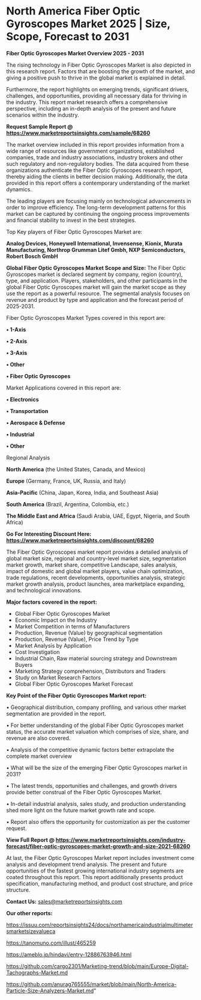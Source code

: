 # North America Fiber Optic Gyroscopes Market 2025 | Size, Scope, Forecast to 2031

<Strong> Fiber Optic Gyroscopes Market Overview 2025 - 2031</strong>

The rising technology in Fiber Optic Gyroscopes Market is also depicted in this research report. Factors that are boosting the growth of the market, and giving a positive push to thrive in the global market is explained in detail.

Furthermore, the report highlights on emerging trends, significant drivers, challenges, and opportunities, providing all necessary data for thriving in the industry. This report market research offers a comprehensive perspective, including an in-depth analysis of the present and future scenarios within the industry.

<strong>Request Sample Report @ <a href=https://www.marketreportsinsights.com/sample/68260>https://www.marketreportsinsights.com/sample/68260</a></strong>

The market overview included in this report provides information from a wide range of resources like government organizations, established companies, trade and industry associations, industry brokers and other such regulatory and non-regulatory bodies. The data acquired from these organizations authenticate the Fiber Optic Gyroscopes research report, thereby aiding the clients in better decision making. Additionally, the data provided in this report offers a contemporary understanding of the market dynamics.

The leading players are focusing mainly on technological advancements in order to improve efficiency. The long-term development patterns for this market can be captured by continuing the ongoing process improvements and financial stability to invest in the best strategies.

Top Key players of Fiber Optic Gyroscopes Market are:

<strong>Analog Devices, Honeywell International, Invensense, Kionix, Murata Manufacturing, Northrop Grumman Litef Gmbh, NXP Semiconductors, Robert Bosch GmbH</strong>

<strong><b>Global Fiber Optic Gyroscopes Market Scope and Size:</b></strong>
The Fiber Optic Gyroscopes market is declared segment by company, region (country), type, and application. Players, stakeholders, and other participants in the global Fiber Optic Gyroscopes market will gain the market scope as they use the report as a powerful resource. The segmental analysis focuses on revenue and product by type and application and the forecast period of 2025-2031.

Fiber Optic Gyroscopes Market Types covered in this report are:

<strong>• 1-Axis

• 2-Axis

• 3-Axis

• Other

• Fiber Optic Gyroscopes</strong>

Market Applications covered in this report are:

<strong>• Electronics

• Transportation

• Aerospace & Defense

• Industrial

• Other</strong> 

Regional Analysis

<strong>North America</strong> (the United States, Canada, and Mexico)

<strong>Europe</strong> (Germany, France, UK, Russia, and Italy)

<strong>Asia-Pacific</strong> (China, Japan, Korea, India, and Southeast Asia)

<strong>South America</strong> (Brazil, Argentina, Colombia, etc.)

<strong>The Middle East and Africa</strong> (Saudi Arabia, UAE, Egypt, Nigeria, and South Africa)

<strong>Go For Interesting Discount Here: <a href=https://www.marketreportsinsights.com/discount/68260>https://www.marketreportsinsights.com/discount/68260</a></strong>

The Fiber Optic Gyroscopes market report provides a detailed analysis of global market size, regional and country-level market size, segmentation market growth, market share, competitive Landscape, sales analysis, impact of domestic and global market players, value chain optimization, trade regulations, recent developments, opportunities analysis, strategic market growth analysis, product launches, area marketplace expanding, and technological innovations.

<strong><b>Major factors covered in the report:</b></strong>
<ul>
  <li>Global Fiber Optic Gyroscopes Market </li>
  <li>Economic Impact on the Industry</li>
  <li>Market Competition in terms of Manufacturers</li>
  <li>Production, Revenue (Value) by geographical segmentation</li>
  <li>Production, Revenue (Value), Price Trend by Type</li>
  <li>Market Analysis by Application</li>
  <li>Cost Investigation</li>
  <li>Industrial Chain, Raw material sourcing strategy and Downstream Buyers</li>
  <li>Marketing Strategy comprehension, Distributors and Traders</li>
  <li>Study on Market Research Factors</li>
  <li>Global Fiber Optic Gyroscopes Market Forecast</li>
</ul>

<strong><b>Key Point of the Fiber Optic Gyroscopes Market report:</b></strong>

• Geographical distribution, company profiling, and various other market segmentation are provided in the report.

• For better understanding of the global Fiber Optic Gyroscopes market status, the accurate market valuation which comprises of size, share, and revenue are also covered.

• Analysis of the competitive dynamic factors better extrapolate the complete market overview

• What will be the size of the emerging Fiber Optic Gyroscopes market in 2031?

• The latest trends, opportunities and challenges, and growth drivers provide better construal of the Fiber Optic Gyroscopes Market.

• In-detail industrial analysis, sales study, and production understanding shed more light on the future market growth rate and scope.

• Report also offers the opportunity for customization as per the customer request.

<strong><b>View Full Report @ <a href=https://www.marketreportsinsights.com/industry-forecast/fiber-optic-gyroscopes-market-growth-and-size-2021-68260>https://www.marketreportsinsights.com/industry-forecast/fiber-optic-gyroscopes-market-growth-and-size-2021-68260</a></b></strong>


At last, the Fiber Optic Gyroscopes Market report includes investment come analysis and development trend analysis. The present and future opportunities of the fastest growing international industry segments are coated throughout this report. This report additionally presents product specification, manufacturing method, and product cost structure, and price structure.

<strong>Contact Us:</strong>
sales@marketreportsinsights.com

<strong>Our other reports:</strong>

<a href=https://issuu.com/reportsinsights24/docs/northamericaindustrialmultimetersmarketsizevalueca>https://issuu.com/reportsinsights24/docs/northamericaindustrialmultimetersmarketsizevalueca</a>

<a href=https://tanomuno.com/illust/465259>https://tanomuno.com/illust/465259</a>

<a href=https://ameblo.jp/hindavi/entry-12886763946.html>https://ameblo.jp/hindavi/entry-12886763946.html</a>

<a href=https://github.com/cargo2301/Marketing-trend/blob/main/Europe-Digital-Tachographs-Market.md>https://github.com/cargo2301/Marketing-trend/blob/main/Europe-Digital-Tachographs-Market.md</a>

<a href=https://github.com/anurag765555/market/blob/main/North-America-Particle-Size-Analyzers-Market.md>https://github.com/anurag765555/market/blob/main/North-America-Particle-Size-Analyzers-Market.md</a>"
